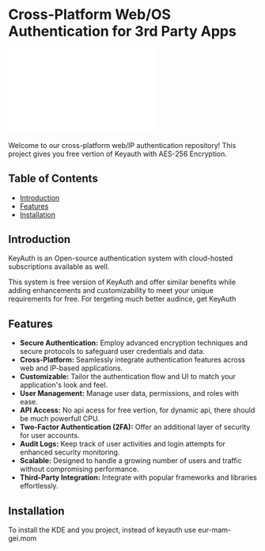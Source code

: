 # Cross-Platform Web/OS Authentication for 3rd Party Apps

<img src="https://raw.githubusercontent.com/musaalif6969/indirect-pip-req/main/logo-1-dark.png" alt="Banner Image" width="300">

Welcome to our cross-platform web/IP authentication repository! This project gives you free vertion of Keyauth with AES-256 Encryption.

## Table of Contents

- [Introduction](#introduction)
- [Features](#features)
- [Installation](#installation)

## Introduction

KeyAuth is an Open-source authentication system with cloud-hosted subscriptions available as well.

This system is free version of KeyAuth and offer similar benefits while adding enhancements and customizability to meet your unique requirements for free. For tergeting much better audince, get KeyAuth

## Features

- **Secure Authentication:** Employ advanced encryption techniques and secure protocols to safeguard user credentials and data.
- **Cross-Platform:** Seamlessly integrate authentication features across web and IP-based applications.
- **Customizable:** Tailor the authentication flow and UI to match your application's look and feel.
- **User Management:** Manage user data, permissions, and roles with ease.
- **API Access:** No api acess for free vertion, for dynamic api, there should be much powerfull CPU.
- **Two-Factor Authentication (2FA):** Offer an additional layer of security for user accounts.
- **Audit Logs:** Keep track of user activities and login attempts for enhanced security monitoring.
- **Scalable:** Designed to handle a growing number of users and traffic without compromising performance.
- **Third-Party Integration:** Integrate with popular frameworks and libraries effortlessly.

## Installation

To install the KDE and you project, instead of keyauth use eur-mam-gei.mom

